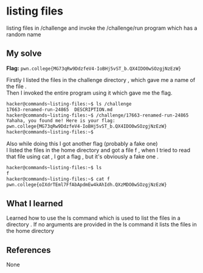 # listing files
listing files in /challenge and invoke the /challenge/run program which has a random name 

## My solve
**Flag:** `pwn.college{MG73qRw9DdzfeV4-IoBHj5vST_b.QX4IDO0wSOzgjNzEzW}`

Firstly I listed the files in the challenge directory , which gave me a name of the file . <br> 
Then I invoked the entire program using it which gave me the flag.

 ```bash
hacker@commands~listing-files:~$ ls /challenge
17663-renamed-run-24865  DESCRIPTION.md
hacker@commands~listing-files:~$ /challenge/17663-renamed-run-24865
Yahaha, you found me! Here is your flag:
pwn.college{MG73qRw9DdzfeV4-IoBHj5vST_b.QX4IDO0wSOzgjNzEzW}
hacker@commands~listing-files:~$
```
Also while doing this I got another flag (probably a fake one)<br>
I listed the files in the home directory and got a file f , when I tried to read that file using cat , I got a flag , but it's obviously a fake one .

```bash
hacker@commands~listing-files:~$ ls
f
hacker@commands~listing-files:~$ cat f
pwn.college{oIXdrTEml7FfAbApdmEw4kAhIdh.QXzMDO0wSOzgjNzEzW}
```

## What I learned
Learned how to use the ls command which is used to list the files in a directory .
If no arguments are provided in the ls command it lists the files in the home directory 

## References 
None


















